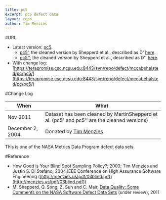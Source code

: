 ```yaml
---
title: pc5
excerpt: pc5 defect data
layout: repo
author: Tim Menzies
---
```



#URL

  * Latest version: [pc5](https://terapromise.csc.ncsu.edu:8443/svn/repo/defect/mccabehalsted/pc/pc5/pc5.arff).
      * [pc5'](https://terapromise.csc.ncsu.edu:8443/svn/repo/defect/mccabehalsted/pc/pc5/d), the cleaned version by Shepperd et al., described as D' [here](http://nasa-softwaredefectdatasets.wikispaces.com/home).
      * [pc5''](https://terapromise.csc.ncsu.edu:8443/svn/repo/defect/mccabehalsted/pc/pc5/dd), the cleaned version by Shepperd et al., described as D'' [here](http://nasa-softwaredefectdatasets.wikispaces.com/home).
  * With change log:[https://terapromise.csc.ncsu.edu:8443/svn/repo/defect/mccabehalsted/pc/pc5/](https://terapromise.csc.ncsu.edu:8443/svn/repo/defect/mccabehalsted/pc/pc5/)

#Change Log

When | What---- | ----
Nov 2011 | Dataset has been cleaned by MartinShepperd et al. (pc5' and pc5'' are the cleaned versions)
   December 2, 2004 | Donated by [Tim Menzies](/repo/people/data-donors/promise3.html)

This is one of the NASA Metrics Data Program defect data sets.

#Reference
  * How Good is Your Blind  Spot Sampling Policy?; 2003; Tim Menzies and Justin S. Di Stefano; 2004 IEEE Conference on High Assurance Software Engineering ([http://menzies.us/pdf/03blind.pdf](http://menzies.us/pdf/03blind.pdf))
  * M. Shepperd, Q. Song, Z. Sun and C. Mair, [Data Quality: Some Comments on the NASA Software Defect Data Sets](http://ieeexplore.ieee.org/xpl/articleDetails.jsp?arnumber=6464273) (under review), 2011
